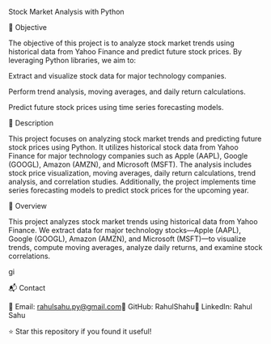 Stock Market Analysis with Python

📌 Objective

The objective of this project is to analyze stock market trends using historical data from Yahoo Finance and predict future stock prices. By leveraging Python libraries, we aim to:

Extract and visualize stock data for major technology companies.

Perform trend analysis, moving averages, and daily return calculations.

Predict future stock prices using time series forecasting models.

📌 Description

This project focuses on analyzing stock market trends and predicting future stock prices using Python. It utilizes historical stock data from Yahoo Finance for major technology companies such as Apple (AAPL), Google (GOOGL), Amazon (AMZN), and Microsoft (MSFT). The analysis includes stock price visualization, moving averages, daily return calculations, trend analysis, and correlation studies. Additionally, the project implements time series forecasting models to predict stock prices for the upcoming year.

📌 Overview

This project analyzes stock market trends using historical data from Yahoo Finance. We extract data for major technology stocks—Apple (AAPL), Google (GOOGL), Amazon (AMZN), and Microsoft (MSFT)—to visualize trends, compute moving averages, analyze daily returns, and examine stock correlations.

gi

📬 Contact

📧 Email: rahulsahu.py@gmail.com📌 GitHub: RahulShahu📌 LinkedIn: Rahul Sahu

⭐ Star this repository if you found it useful!
